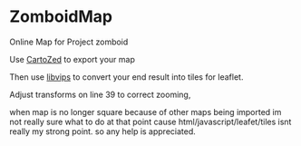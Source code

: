 # ZomboidMap
Online Map for Project zomboid 

Use [CartoZed](https://theindiestone.com/forums/index.php?/topic/21633-cartozed/) to export your map

Then use [libvips](https://www.libvips.org/) to convert your end result into tiles for leaflet.

Adjust transforms on line 39 to correct zooming, 

when map is no longer square because of other maps being imported im not really sure what to do at that point cause html/javascript/leafet/tiles isnt really my strong point. so any help is appreciated. 
